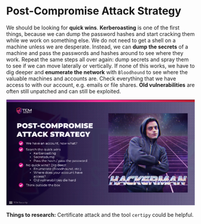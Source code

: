 # Post-Compromise Attack Strategy

We should be looking for **quick wins**. **Kerberoasting** is one of the first
things, because we can dump the password hashes and start cracking them while we
work on something else. We do not need to get a shell on a machine unless we are
desperate. Instead, we can **dump the secrets** of a machine and pass the
passwords and hashes around to see where they work. Repeat the same steps all over
again: dump secrets and spray them to see if we can move laterally or vertically.
If none of this works, we have to dig deeper and **enumerate the network** with
`Bloodhound` to see where the valuable machines and accounts are. Check
everything that we have access to with our account, e.g. emails or file shares.
**Old vulnerabilities** are often still unpatched and can still be exploited.

<img src="./images/16_Post-Compromise_Attack_Strategy_1.png" alt="Post-Compromise Attack Strategy" width="800"/>

**Things to research:** Certificate attack and the tool `certipy` could be
helpful.



<!--
span style="color:green;font-weight:700;font-size:20px">
markdown color font styles
</span
-->
